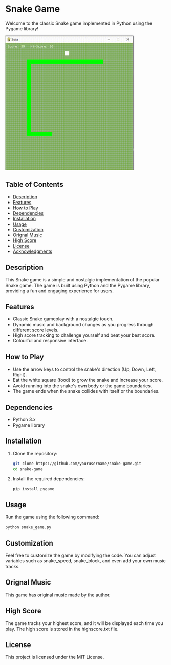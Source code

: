 # Snake Game

Welcome to the classic Snake game implemented in Python using the Pygame library!

<img src="assets/sample.gif" width="400">

## Table of Contents
- [Description](#description)
- [Features](#features)
- [How to Play](#how-to-play)
- [Dependencies](#dependencies)
- [Installation](#installation)
- [Usage](#usage)
- [Customization](#customization)
- [Orignal Music](#original-music)
- [High Score](#high-score)
- [License](#license)
- [Acknowledgments](#acknowledgments)

## Description

This Snake game is a simple and nostalgic implementation of the popular Snake game. The game is built using Python and the Pygame library, providing a fun and engaging experience for users.

## Features

- Classic Snake gameplay with a nostalgic touch.
- Dynamic music and background changes as you progress through different score levels.
- High score tracking to challenge yourself and beat your best score.
- Colourful and responsive interface.

## How to Play

- Use the arrow keys to control the snake's direction (Up, Down, Left, Right).
- Eat the white square (food) to grow the snake and increase your score.
- Avoid running into the snake's own body or the game boundaries.
- The game ends when the snake collides with itself or the boundaries.

## Dependencies

- Python 3.x
- Pygame library

## Installation

1. Clone the repository:

   ```bash
   git clone https://github.com/yourusername/snake-game.git
   cd snake-game
   ```
   
2. Install the required dependencies:

   ```bash
   pip install pygame
   ```

## Usage

Run the game using the following command:

```bash
python snake_game.py
```

## Customization

Feel free to customize the game by modifying the code. You can adjust variables such as snake_speed, snake_block, and even add your own music tracks.

## Orignal Music

This game has original music made by the author.

## High Score

The game tracks your highest score, and it will be displayed each time you play. The high score is stored in the highscore.txt file.

## License
This project is licensed under the MIT License.
